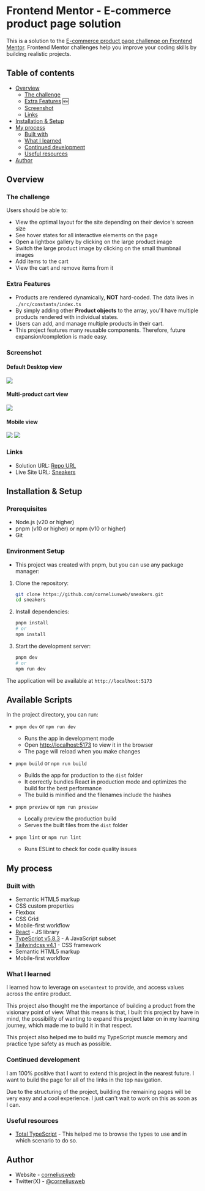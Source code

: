 # Frontend Mentor - E-commerce product page solution

This is a solution to the [E-commerce product page challenge on Frontend Mentor](https://www.frontendmentor.io/challenges/ecommerce-product-page-UPsZ9MJp6). Frontend Mentor challenges help you improve your coding skills by building realistic projects.

## Table of contents

-  [Overview](#overview)
   -  [The challenge](#the-challenge)
   -  [Extra Features](#extra-features) 🆕
   -  [Screenshot](#screenshot)
   -  [Links](#links)
-  [Installation & Setup](#installation--setup)
-  [My process](#my-process)
   -  [Built with](#built-with)
   -  [What I learned](#what-i-learned)
   -  [Continued development](#continued-development)
   -  [Useful resources](#useful-resources)
-  [Author](#author)

## Overview

### The challenge

Users should be able to:

- View the optimal layout for the site depending on their device's screen size
- See hover states for all interactive elements on the page
- Open a lightbox gallery by clicking on the large product image
- Switch the large product image by clicking on the small thumbnail images
- Add items to the cart
- View the cart and remove items from it

### Extra Features
- Products are rendered dynamically, **NOT** hard-coded. The data lives in `./src/constants/index.ts`
- By simply adding other **Product objects** to the array, you'll have multiple products rendered with individual states.
- Users can add, and manage multiple products in their cart.
- This project features many reusable components. Therefore, future expansion/completion is made easy.

### Screenshot

#### Default Desktop view

![](./demo/default-desktop.png)

#### Multi-product cart view

![](./demo/cart-view.png)

#### Mobile view

![](./demo/nav-mobile.png)
![](./demo/product-in-cart-mobile.png)



### Links

-  Solution URL: [Repo URL](https://github.com/corneliusweb/sneakers)
-  Live Site URL: [Sneakers](https://cornelius-sneakers.vercel.app/)

## Installation & Setup

### Prerequisites

-  Node.js (v20 or higher)
-  pnpm (v10 or higher) or npm (v10 or higher)
-  Git

### Environment Setup

-  This project was created with pnpm, but you can use any package manager:

1. Clone the repository:

   ```bash
   git clone https://github.com/corneliusweb/sneakers.git
   cd sneakers
   ```

2. Install dependencies:

   ```bash
   pnpm install
   # or
   npm install
   ```

3. Start the development server:
   ```bash
   pnpm dev
   # or
   npm run dev
   ```

The application will be available at `http://localhost:5173`

## Available Scripts

In the project directory, you can run:

-  `pnpm dev` or `npm run dev`

   -  Runs the app in development mode
   -  Open [http://localhost:5173](http://localhost:5173) to view it in the browser
   -  The page will reload when you make changes

-  `pnpm build` or `npm run build`

   -  Builds the app for production to the `dist` folder
   -  It correctly bundles React in production mode and optimizes the build for the best performance
   -  The build is minified and the filenames include the hashes

-  `pnpm preview` or `npm run preview`

   -  Locally preview the production build
   -  Serves the built files from the `dist` folder

-  `pnpm lint` or `npm run lint`
   -  Runs ESLint to check for code quality issues

## My process

### Built with

- Semantic HTML5 markup
- CSS custom properties
- Flexbox
- CSS Grid
- Mobile-first workflow
- [React](https://reactjs.org/) - JS library
- [TypeScript v5.8.3](https://typescript.org) - A JavaScript subset
- [Tailwindcss v4.1](https://tailwindcss.com/) - CSS framework
- Semantic HTML5 markup
- Mobile-first workflow


### What I learned

I learned how to leverage on `useContext` to provide, and access values across the entire product.

This project also thought me the importance of building a product from the visionary point of view. What this means is that, I built this project by have in mind, the possibility of wanting to expand this project later on in my learning journey, which made me to build it in that respect.

This project also helped me to build my TypeScript muscle memory and practice type safety as much as possible.

### Continued development

I am 100% positive that I want to extend this project in the nearest future. I want to build the page for all of the links in the top navigation.

Due to the structuring of the project, building the remaining pages will be very easy and a cool experience. I just can't wait to work on this as soon as I can.


### Useful resources

- [Total TypeScript](https://totaltypescript.com) - This helped me to browse the types to use and in which scenario to do so.

## Author

-  Website - [corneliusweb](https://github.com/corneliusweb)
-  Twitter(X) - [@corneliusweb](https://x.com/corneliusweb_)